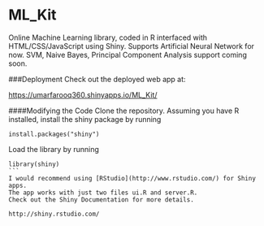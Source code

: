 ML_Kit
======

Online Machine Learning library, coded in R interfaced with HTML/CSS/JavaScript using Shiny. Supports Artificial Neural Network for now. SVM, Naive Bayes, Principal Component Analysis support coming soon. 

###Deployment 
Check out the deployed web app at:

https://umarfarooq360.shinyapps.io/ML_Kit/

####Modifying the Code
Clone the repository. Assuming you have R installed, install the shiny package by running

````
install.packages("shiny")
````
Load the library by running

````
library(shiny)
```
I would recommend using [RStudio](http://www.rstudio.com/) for Shiny apps.
The app works with just two files ui.R and server.R.
Check out the Shiny Documentation for more details.

http://shiny.rstudio.com/
